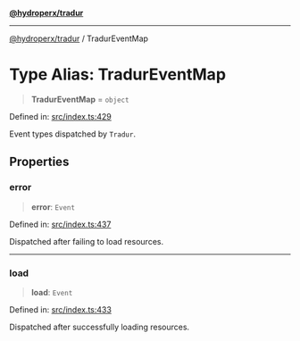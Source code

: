 [**@hydroperx/tradur**](../README.md)

***

[@hydroperx/tradur](../globals.md) / TradurEventMap

# Type Alias: TradurEventMap

> **TradurEventMap** = `object`

Defined in: [src/index.ts:429](https://github.com/hydroperx/tradur.js/blob/f347be9143f2fbd50c3b535bcb3390077b13f2ec/src/index.ts#L429)

Event types dispatched by `Tradur`.

## Properties

### error

> **error**: `Event`

Defined in: [src/index.ts:437](https://github.com/hydroperx/tradur.js/blob/f347be9143f2fbd50c3b535bcb3390077b13f2ec/src/index.ts#L437)

Dispatched after failing to load resources.

***

### load

> **load**: `Event`

Defined in: [src/index.ts:433](https://github.com/hydroperx/tradur.js/blob/f347be9143f2fbd50c3b535bcb3390077b13f2ec/src/index.ts#L433)

Dispatched after successfully loading resources.
